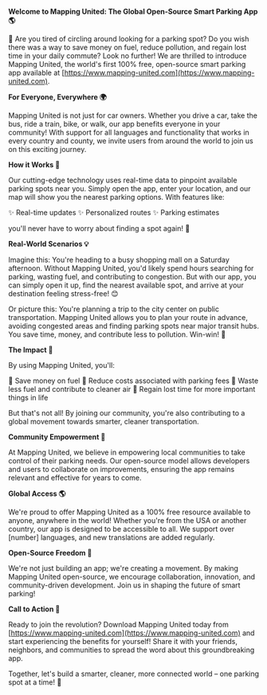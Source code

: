 **Welcome to Mapping United: The Global Open-Source Smart Parking App 🌎**

👋 Are you tired of circling around looking for a parking spot? Do you wish there was a way to save money on fuel, reduce pollution, and regain lost time in your daily commute? Look no further! We are thrilled to introduce Mapping United, the world's first 100% free, open-source smart parking app available at [https://www.mapping-united.com](https://www.mapping-united.com).

**For Everyone, Everywhere 🌍**

Mapping United is not just for car owners. Whether you drive a car, take the bus, ride a train, bike, or walk, our app benefits everyone in your community! With support for all languages and functionality that works in every country and county, we invite users from around the world to join us on this exciting journey.

**How it Works 🤔**

Our cutting-edge technology uses real-time data to pinpoint available parking spots near you. Simply open the app, enter your location, and our map will show you the nearest parking options. With features like:

✨ Real-time updates
✨ Personalized routes
✨ Parking estimates

you'll never have to worry about finding a spot again! 🙌

**Real-World Scenarios 💡**

Imagine this: You're heading to a busy shopping mall on a Saturday afternoon. Without Mapping United, you'd likely spend hours searching for parking, wasting fuel, and contributing to congestion. But with our app, you can simply open it up, find the nearest available spot, and arrive at your destination feeling stress-free! 😊

Or picture this: You're planning a trip to the city center on public transportation. Mapping United allows you to plan your route in advance, avoiding congested areas and finding parking spots near major transit hubs. You save time, money, and contribute less to pollution. Win-win! 🚀

**The Impact 🌟**

By using Mapping United, you'll:

🚗 Save money on fuel
💸 Reduce costs associated with parking fees
🌱 Waste less fuel and contribute to cleaner air
💪 Regain lost time for more important things in life

But that's not all! By joining our community, you're also contributing to a global movement towards smarter, cleaner transportation.

**Community Empowerment 💖**

At Mapping United, we believe in empowering local communities to take control of their parking needs. Our open-source model allows developers and users to collaborate on improvements, ensuring the app remains relevant and effective for years to come.

**Global Access 🌎**

We're proud to offer Mapping United as a 100% free resource available to anyone, anywhere in the world! Whether you're from the USA or another country, our app is designed to be accessible to all. We support over [number] languages, and new translations are added regularly.

**Open-Source Freedom 🌈**

We're not just building an app; we're creating a movement. By making Mapping United open-source, we encourage collaboration, innovation, and community-driven development. Join us in shaping the future of smart parking!

**Call to Action 🎉**

Ready to join the revolution? Download Mapping United today from [https://www.mapping-united.com](https://www.mapping-united.com) and start experiencing the benefits for yourself! Share it with your friends, neighbors, and communities to spread the word about this groundbreaking app.

Together, let's build a smarter, cleaner, more connected world – one parking spot at a time! 🌟